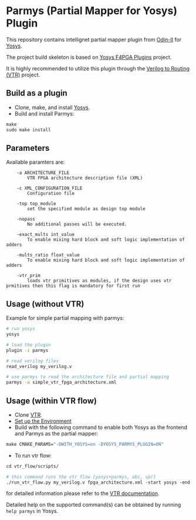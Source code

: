 # Parmys (Partial Mapper for Yosys) Plugin

This repository contains intellignet partial mapper plugin from [Odin-II](https://github.com/verilog-to-routing/vtr-verilog-to-routing/tree/master/ODIN_II) for [Yosys](https://github.com/YosysHQ/yosys.git).

The project build skeleton is based on [Yosys F4PGA Plugins](https://github.com/chipsalliance/yosys-f4pga-plugins.git) project.

It is highly recommended to utilize this plugin through the [Verilog to Routing (VTR)](https://github.com/verilog-to-routing/vtr-verilog-to-routing.git) project.

## Build as a plugin

- Clone, make, and install [Yosys](https://github.com/YosysHQ/yosys).
- Build and install Parmys:

```makefile
make
sudo make install
```

## Parameters
Available paramters are:
```
    -a ARCHITECTURE_FILE
        VTR FPGA architecture description file (XML)

    -c XML_CONFIGURATION_FILE
        Configuration file

    -top top_module
        set the specified module as design top module

    -nopass
        No additional passes will be executed.

    -exact_mults int_value
        To enable mixing hard block and soft logic implementation of adders

    -mults_ratio float_value
        To enable mixing hard block and soft logic implementation of adders

    -vtr_prim
        loads vtr primitives as modules, if the design uses vtr prmitives then this flag is mandatory for first run
```

## Usage (without VTR)

Example for simple partial mapping with parmys:

```sh
# run yosys
yosys

# load the plugin
plugin -i parmys

# read verilog files
read_verilog my_verilog.v

# use parmys to read the architecture file and partial mapping
parmys -a simple_vtr_fpga_architecture.xml

```

## Usage (within VTR flow)

- Clone [VTR](https://github.com/verilog-to-routing/vtr-verilog-to-routing.git).
- [Set up the Environment](https://docs.verilogtorouting.org/en/latest/BUILDING/#setting-up-your-environment)
- Build with the following command to enable both Yosys as the frontend and Parmys as the partial mapper:
```makefile
make CMAKE_PARAMS="-DWITH_YOSYS=on -DYOSYS_PARMYS_PLUGIN=ON"
```
- To run vtr flow:

```makefile
cd vtr_flow/scripts/

# this command runs the vtr flow [yosys+parmys, abc, vpr]
./run_vtr_flow.py my_verilog.v fpga_architecture.xml -start yosys -end vpr -mapper parmys
```

for detailed information please refer to the [VTR documentation](https://docs.verilogtorouting.org/en/latest/).

Detailed help on the supported command(s) can be obtained by running `help parmys` in Yosys.

